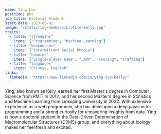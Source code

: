 ```yaml
---
name: Ying Luo
position: phd
job_title: Doctoral Student
start_date: 2023-05-01
image: "/static/img/members/profile-kelly.jpg"
traits: 
  - title: "strengths"
    items: ["Programming", "Machine Learning"] 
  - title: "weaknesses"
    items: ["Intermittent Social Phobia"]
  - title: "hobbies"
    items: ["Single-player Game", "LARP", "Cooking", "Crafting"]
  - title: "languages"
    items: "Chinese, English"
links: 
  linkedin: "https://www.linkedin.com/in/ying-luo-kelly/"
---
```


Ying, also known as Kelly, earned her first Master's degree in Computer Science from RMIT in 2012, and her second Master's degree in Statistics and Machine Learning from Linkoping University in 2022. With extensive experience as a web programmer, she has developed a deep passion for programming and a strong curiosity for uncovering insights from data. Ying is now a doctoral student in the Data-Driven Determination of Macromolecular Structures (D3MS) group, and everything about biology makes her feel fresh and excited.